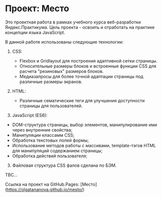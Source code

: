 # Проект: Место

Это проектная работа в рамках учебного курса веб-разработки Яндекс.Практикума.
Цель проекта - освоить и отработать на практике концепции языка JavaScript.

В данной работе использованы следующие технологии:

1. CSS:
	- Flexbox и Gridlayout для построения адаптивной сетки страницы.
	- Относительные размеры блоков и встроенные функции CSS для расчета "резиновых" размеров блоков.
	- Медиазапросы для более точной адаптации страницы под различные размеры экранов.

2. HTML:
	- Различные сематические теги для улучшения доступности страницы для пользователей.

3. JavaScript (ES6):
  - DOM-структура страницы, выбор элементов, манипулирование ими через внутренние свойства;
  - Манипуляции классамм CSS;
  - Обработка текстовых полей формы;
  - Использование методов работы с массивами, template-тэгов HTML для манипуляций содержанием страницы;
  - Обработка действий пользователя; 


3. Файловая структура CSS фалов сделана по БЭМ.

TBC...


Ссылка на проект на GitHub.Pages: [Место] (https://olgatananova.github.io/mesto/)
